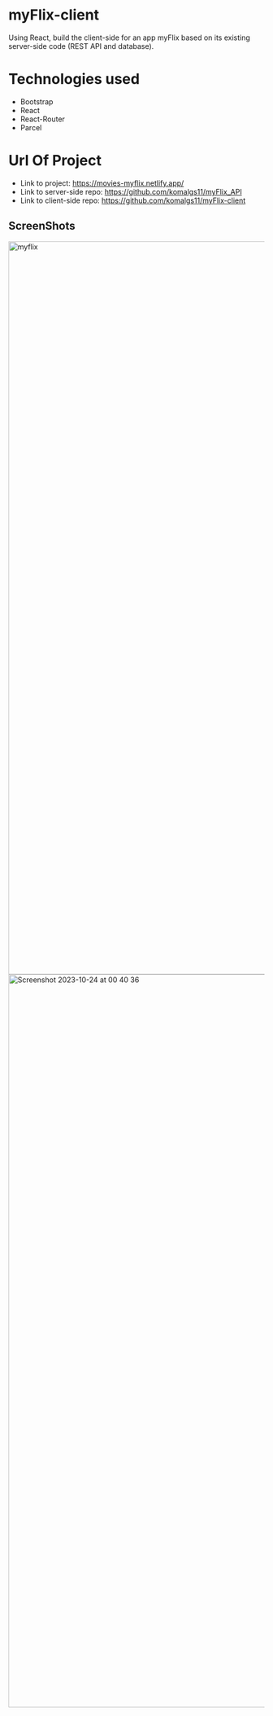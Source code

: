 # myFlix-client
Using React, build the client-side for an app myFlix based on its
existing server-side code (REST API and database).

# Technologies used
- Bootstrap
- React
- React-Router
- Parcel

# Url Of Project
- Link to project: https://movies-myflix.netlify.app/
- Link to server-side repo: https://github.com/komalgs11/myFlix_API
- Link to client-side repo: https://github.com/komalgs11/myFlix-client

## ScreenShots

<img width="1440" alt="myflix" src="https://github.com/komalgs11/myFlix-client/assets/126813272/29d5a6e8-49c3-473a-912e-db268640f2b9">

<img width="1440" alt="Screenshot 2023-10-24 at 00 40 36" src="https://github.com/komalgs11/myFlix-client/assets/126813272/2e21d577-bd38-41a4-bbe7-ac35e725adf0">


 
